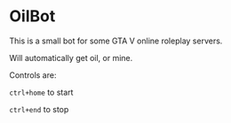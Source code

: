 # OilBot

This is a small bot for some GTA V online roleplay servers.

Will automatically get oil, or mine.

Controls are:

`ctrl+home` to start

`ctrl+end` to stop
